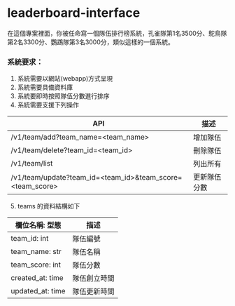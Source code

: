 # leaderboard-interface

在這個專案裡面，你被任命寫一個隊伍排行榜系統，孔雀隊第1名3500分、鴕鳥隊第2名3300分、鸚鵡隊第3名3000分，類似這樣的一個系統。

### 系統要求：
1. 系統需要以網站(webapp)方式呈現
2. 系統需要具備資料庫
3. 系統要即時按照隊伍分數進行排序
4. 系統需要支援下列操作

|API|描述|
|----|----|
|/v1/team/add?team_name=<team_name>|增加隊伍|
|/v1/team/delete?team_id=<team_id>|刪除隊伍|
|/v1/team/list|列出所有|
|/v1/team/update?team_id=<team_id>&team_score=<team_score>|更新隊伍分數|


5. teams 的資料結構如下

|欄位名稱: 型態|描述|
|----|----|
|team_id: int|隊伍編號|
|team_name: str|隊伍名稱|
|team_score: int|隊伍分數|
|created_at: time|隊伍創立時間|
|updated_at: time|隊伍更新時間|

